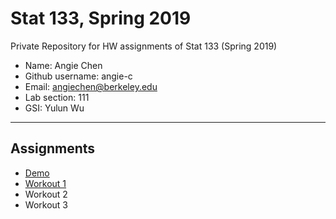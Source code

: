 # Stat 133, Spring 2019

Private Repository for HW assignments of Stat 133 (Spring 2019)

- Name: Angie Chen
- Github username: angie-c
- Email: angiechen@berkeley.edu
- Lab section: 111
- GSI: Yulun Wu

-----

## Assignments

- [Demo](demo)
- [Workout 1](workout1)
- Workout 2
- Workout 3


